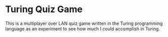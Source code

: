 # Turing Quiz Game
This is a multiplayer over LAN quiz game written in the Turing programming language as an experiment to see how much I could accomplish in Turing.
